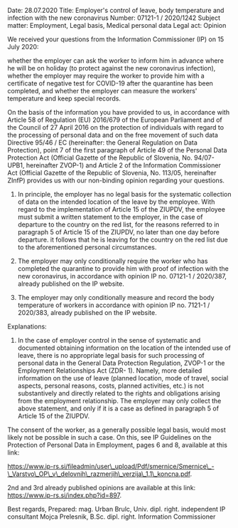 Date: 28.07.2020
Title: Employer's control of leave, body temperature and infection with the new coronavirus
Number: 07121-1 / 2020/1242
Subject matter: Employment, Legal basis, Medical personal data
Legal act: Opinion

We received your questions from the Information Commissioner (IP) on 15 July 2020:

whether the employer can ask the worker to inform him in advance where he will be on holiday (to protect against the new coronavirus infection),
whether the employer may require the worker to provide him with a certificate of negative test for COVID-19 after the quarantine has been completed, and
whether the employer can measure the workers' temperature and keep special records.

On the basis of the information you have provided to us, in accordance with Article 58 of Regulation (EU) 2016/679 of the European Parliament and of the Council of 27 April 2016 on the protection of individuals with regard to the processing of personal data and on the free movement of such data Directive 95/46 / EC (hereinafter: the General Regulation on Data Protection), point 7 of the first paragraph of Article 49 of the Personal Data Protection Act (Official Gazette of the Republic of Slovenia, No. 94/07-UPB1, hereinafter ZVOP-1) and Article 2 of the Information Commissioner Act (Official Gazette of the Republic of Slovenia, No. 113/05, hereinafter ZInfP) provides us with our non-binding opinion regarding your questions.
1. In principle, the employer has no legal basis for the systematic collection of data on the intended location of the leave by the employee. With regard to the implementation of Article 15 of the ZIUPDV, the employee must submit a written statement to the employer, in the case of departure to the country on the red list, for the reasons referred to in paragraph 5 of Article 15 of the ZIUPDV, no later than one day before departure. it follows that he is leaving for the country on the red list due to the aforementioned personal circumstances.

2. The employer may only conditionally require the worker who has completed the quarantine to provide him with proof of infection with the new coronavirus, in accordance with opinion IP no. 07121-1 / 2020/387, already published on the IP website.

3. The employer may only conditionally measure and record the body temperature of workers in accordance with opinion IP no. 7121-1 / 2020/383, already published on the IP website.

Explanations:

1. In the case of employer control in the sense of systematic and documented obtaining information on the location of the intended use of leave, there is no appropriate legal basis for such processing of personal data in the General Data Protection Regulation, ZVOP-1 or the Employment Relationships Act (ZDR- 1). Namely, more detailed information on the use of leave (planned location, mode of travel, social aspects, personal reasons, costs, planned activities, etc.) is not substantively and directly related to the rights and obligations arising from the employment relationship. The employer may only collect the above statement, and only if it is a case as defined in paragraph 5 of Article 15 of the ZIUPDV.

The consent of the worker, as a generally possible legal basis, would most likely not be possible in such a case. On this, see IP Guidelines on the Protection of Personal Data in Employment, pages 6 and 8, available at this link:

https://www.ip-rs.si/fileadmin/user\_upload/Pdf/smernice/Smernice\_-\_Varstvo\_OP\_v\_delovnih\_razmerjih\_verzija\_1.1\_koncna.pdf.

2nd and 3rd already published opinions are available at this link: https://www.ip-rs.si/index.php?id=897.

Best regards,
Prepared:
mag. Urban Brulc, Univ. dipl. right.
independent IP consultant
Mojca Prelesnik, B.Sc. dipl. right.
Information Commissioner
